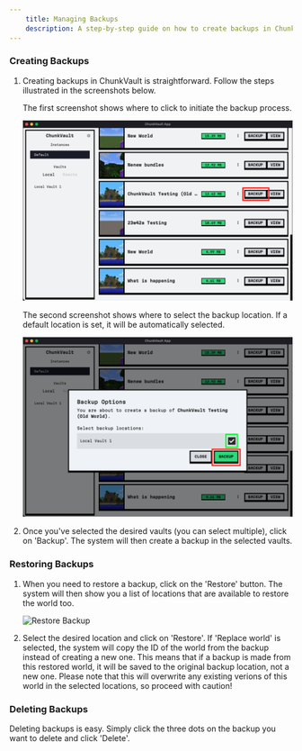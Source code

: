 ```yaml
---
    title: Managing Backups
    description: A step-by-step guide on how to create backups in ChunkVault Desktop.
---
```


### Creating Backups

1. Creating backups in ChunkVault is straightforward. Follow the steps illustrated in the screenshots below.

    The first screenshot shows where to click to initiate the backup process.

    ![Create Backup](/src/assets/chunkvault-create-backup-screenshot.png)

    The second screenshot shows where to select the backup location. If a default location is set, it will be automatically selected.

    ![Select Location](/src/assets/chunkvault-select-backup-location-screenshot.png)

2. Once you've selected the desired vaults (you can select multiple), click on 'Backup'. The system will then create a backup in the selected vaults.


### Restoring Backups

1. When you need to restore a backup, click on the 'Restore' button. The system will then show you a list of locations that are available to restore the world too.

    ![Restore Backup](/src/assets/chunkvault-restore-backup-screenshot.png)

2. Select the desired location and click on 'Restore'. If 'Replace world' is selected, the system will copy the ID of the world from the backup instead of creating a new one. This means that if a backup is made from this restored world, it will be saved to the original backup location, not a new one. Please note that this will overwrite any existing verions of this world in the selected locations, so proceed with caution!

### Deleting Backups

Deleting backups is easy. Simply click the three dots on the backup you want to delete and click 'Delete'.
